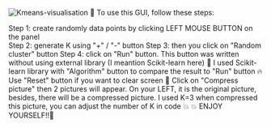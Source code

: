 ![Kmeans-visualisation](https://user-images.githubusercontent.com/131732634/235363927-438862af-cd38-4cc6-a1bc-cd76b7e52abf.gif)
:pushpin: To use this GUI, follow these steps:

Step 1: create randomly data points by clicking LEFT MOUSE BUTTON on the panel\
Step 2: generate K using "+" / "-" button 
Step 3: then you click on "Random cluster" button 
Step 4: click on "Run" button. This button was written without using external library (I meantion Scikit-learn here)
:rotating_light: I used Scikit-learn library with "Algorithm" button to compare the result to "Run" button
:fire: Use "Reset" button if you want to clear screen
:rotating_light: Click on "Compress picture" then 2 pictures will appear. On your LEFT, it is the original picture, besides, there will be a compressed picture. I used K=3 when compressed this picture, you can adjust the number of K in code :boom:
:boom: ENJOY YOURSELF!!:clown_face:
